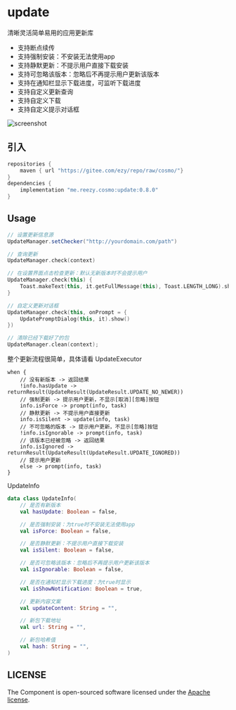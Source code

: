 # update

清晰灵活简单易用的应用更新库


- 支持断点续传
- 支持强制安装：不安装无法使用app
- 支持静默更新：不提示用户直接下载安装
- 支持可忽略该版本：忽略后不再提示用户更新该版本
- 支持在通知栏显示下载进度，可监听下载进度
- 支持自定义更新查询
- 支持自定义下载
- 支持自定义提示对话框

![screenshot](screenshot.png)

## 引入

``` groovy
repositories {
    maven { url "https://gitee.com/ezy/repo/raw/cosmo/"}
}
dependencies {
    implementation "me.reezy.cosmo:update:0.8.0"
}
```

## Usage

``` java
// 设置更新信息源
UpdateManager.setChecker("http://yourdomain.com/path")
```

``` kotlin
// 查询更新
UpdateManager.check(context)
```

``` kotlin
// 在设置界面点击检查更新：默认无新版本时不会提示用户
UpdateManager.check(this) {
    Toast.makeText(this, it.getFullMessage(this), Toast.LENGTH_LONG).show()
}
```

``` kotlin
// 自定义更新对话框
UpdateManager.check(this, onPrompt = {
    UpdatePromptDialog(this, it).show()
})
```

``` kotlin
// 清除已经下载好了的包
UpdateManager.clean(context);
```

整个更新流程很简单，具体请看 UpdateExecutor

```
when {
    // 没有新版本 -> 返回结果
    !info.hasUpdate -> returnResult(UpdateResult(UpdateResult.UPDATE_NO_NEWER))
    // 强制更新 -> 提示用户更新，不显示[取消][忽略]按钮
    info.isForce -> prompt(info, task)
    // 静默更新 -> 不提示用户直接更新
    info.isSilent -> update(info, task)
    // 不可忽略的版本 -> 提示用户更新，不显示[忽略]按钮
    !info.isIgnorable -> prompt(info, task)
    // 该版本已经被忽略 -> 返回结果
    info.isIgnored -> returnResult(UpdateResult(UpdateResult.UPDATE_IGNORED))
    // 提示用户更新
    else -> prompt(info, task)
}
```

UpdateInfo

```kotlin
data class UpdateInfo(
    // 是否有新版本
    val hasUpdate: Boolean = false,

    // 是否强制安装：为true时不安装无法使用app
    val isForce: Boolean = false,

    // 是否静默更新：不提示用户直接下载安装
    val isSilent: Boolean = false,

    // 是否可忽略该版本：忽略后不再提示用户更新该版本
    val isIgnorable: Boolean = false,

    // 是否在通知栏显示下载进度：为true时显示
    val isShowNotification: Boolean = true,

    // 更新内容文案
    val updateContent: String = "",

    // 新包下载地址
    val url: String = "",

    // 新包哈希值
    val hash: String = "",
)
```

## LICENSE

The Component is open-sourced software licensed under the [Apache license](LICENSE).